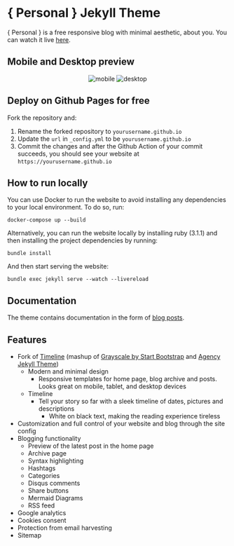 # { Personal } Jekyll Theme

{ Personal } is a free responsive blog with minimal aesthetic, about you. You
can watch it live [here](https://le4ker.github.io/personal-jekyll-theme/).

## Mobile and Desktop preview

<p align="center">
    <img src=".github/images/mobile.gif" alt="mobile" />
    <img src=".github/images/desktop.gif" alt="desktop" />
</p>

## Deploy on Github Pages for free

Fork the repository and:

1. Rename the forked repository to `yourusername.github.io`
2. Update the `url` in `_config.yml` to be `yourusername.github.io`
3. Commit the changes and after the Github Action of your commit succeeds, you
   should see your website at `https://yourusername.github.io`

## How to run locally

You can use Docker to run the website to avoid installing any dependencies to
your local environment. To do so, run:

```shell
docker-compose up --build
```

Alternatively, you can run the website locally by installing ruby (3.1.1) and
then installing the project dependencies by running:

```shell
bundle install
```

And then start serving the website:

```shell
bundle exec jekyll serve --watch --livereload
```

## Documentation

The theme contains documentation in the form of
[blog posts](https://le4ker.github.io/personal-jekyll-theme/blog/).

## Features

- Fork of [Timeline](https://github.com/kirbyt/timeline-jekyll-theme) (mashup of
  [Grayscale by Start Bootstrap](https://github.com/IronSummitMedia/startbootstrap-grayscale)
  and [Agency Jekyll Theme](https://github.com/y7kim/agency-jekyll-theme))
  - Modern and minimal design
    - Responsive templates for home page, blog archive and posts. Looks great on
      mobile, tablet, and desktop devices
  - Timeline
    - Tell your story so far with a sleek timeline of dates, pictures and
      descriptions
      - White on black text, making the reading experience tireless
- Customization and full control of your website and blog through the site
  config
- Blogging functionality
  - Preview of the latest post in the home page
  - Archive page
  - Syntax highlighting
  - Hashtags
  - Categories
  - Disqus comments
  - Share buttons
  - Mermaid Diagrams
  - RSS feed
- Google analytics
- Cookies consent
- Protection from email harvesting
- Sitemap
